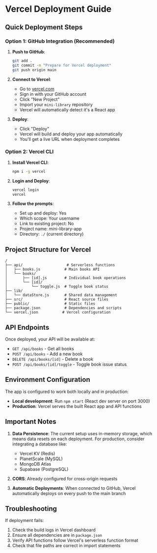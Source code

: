 # Vercel Deployment Guide

## Quick Deployment Steps

### Option 1: GitHub Integration (Recommended)

1. **Push to GitHub**:
   ```bash
   git add .
   git commit -m "Prepare for Vercel deployment"
   git push origin main
   ```

2. **Connect to Vercel**:
   - Go to [vercel.com](https://vercel.com)
   - Sign in with your GitHub account
   - Click "New Project"
   - Import your `mini-library` repository
   - Vercel will automatically detect it's a React app

3. **Deploy**:
   - Click "Deploy"
   - Vercel will build and deploy your app automatically
   - You'll get a live URL when deployment completes

### Option 2: Vercel CLI

1. **Install Vercel CLI**:
   ```bash
   npm i -g vercel
   ```

2. **Login and Deploy**:
   ```bash
   vercel login
   vercel
   ```

3. **Follow the prompts**:
   - Set up and deploy: Yes
   - Which scope: Your username
   - Link to existing project: No
   - Project name: mini-library-app
   - Directory: `./` (current directory)

## Project Structure for Vercel

```
/
├── api/                    # Serverless functions
│   ├── books.js           # Main books API
│   └── books/
│       ├── [id].js        # Individual book operations
│       └── [id]/
│           └── toggle.js  # Toggle book status
├── lib/
│   └── dataStore.js       # Shared data management
├── src/                   # React source files
├── public/                # Static files
├── package.json           # Dependencies and scripts
└── vercel.json           # Vercel configuration
```

## API Endpoints

Once deployed, your API will be available at:

- `GET /api/books` - Get all books
- `POST /api/books` - Add a new book
- `DELETE /api/books/[id]` - Delete a book
- `POST /api/books/[id]/toggle` - Toggle book issue status

## Environment Configuration

The app is configured to work both locally and in production:

- **Local development**: Run `npm start` (React dev server on port 3000)
- **Production**: Vercel serves the built React app and API functions

## Important Notes

1. **Data Persistence**: The current setup uses in-memory storage, which means data resets on each deployment. For production, consider integrating a database like:
   - Vercel KV (Redis)
   - PlanetScale (MySQL)
   - MongoDB Atlas
   - Supabase (PostgreSQL)

2. **CORS**: Already configured for cross-origin requests

3. **Automatic Deployments**: When connected to GitHub, Vercel automatically deploys on every push to the main branch

## Troubleshooting

If deployment fails:
1. Check the build logs in Vercel dashboard
2. Ensure all dependencies are in `package.json`
3. Verify API functions follow Vercel's serverless function format
4. Check that file paths are correct in import statements
